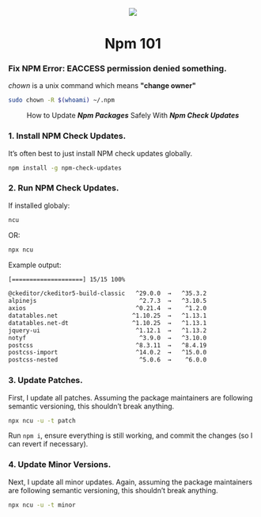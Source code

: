 <p align="center"> <img src="https://upload.wikimedia.org/wikipedia/commons/thumb/d/db/Npm-logo.svg/540px-Npm-logo.svg.png?20140904162625"> </p>

<h1 align="center">Npm 101</h1>

### Fix NPM Error: EACCESS permission denied something.

_chown_ is a unix command which means **"change owner"**
```bash
sudo chown -R $(whoami) ~/.npm
```

<p align="center">How to Update <b><i>Npm Packages</i></b> Safely With <b><i>Npm Check Updates</i></b></p>

### 1. Install NPM Check Updates.

  It’s often best to just install NPM check updates globally.
  ```bash
  npm install -g npm-check-updates
  ```
### 2. Run NPM Check Updates.

  If installed globaly:
  ```bash
  ncu
  ```
  OR:
  
  ```bash
  npx ncu
  ```
  
  Example output:
  ```bash
  [====================] 15/15 100%

  @ckeditor/ckeditor5-build-classic   ^29.0.0  →   ^35.3.2
  alpinejs                             ^2.7.3  →   ^3.10.5
  axios                               ^0.21.4  →    ^1.2.0
  datatables.net                     ^1.10.25  →   ^1.13.1
  datatables.net-dt                  ^1.10.25  →   ^1.13.1
  jquery-ui                           ^1.12.1  →   ^1.13.2
  notyf                                ^3.9.0  →   ^3.10.0
  postcss                             ^8.3.11  →   ^8.4.19
  postcss-import                      ^14.0.2  →   ^15.0.0
  postcss-nested                       ^5.0.6  →    ^6.0.0
  ```
  
   
### 3. Update Patches.

  First, I update all patches. Assuming the package maintainers are following semantic versioning, this shouldn’t break anything.
  ```bash
  npx ncu -u -t patch
  ```
  Run ``npm i``, ensure everything is still working, and commit the changes (so I can revert if necessary).
  
### 4. Update Minor Versions.

  Next, I update all minor updates. Again, assuming the package maintainers are following semantic versioning, this shouldn’t break anything.
  ```bash
  npx ncu -u -t minor
  ```
